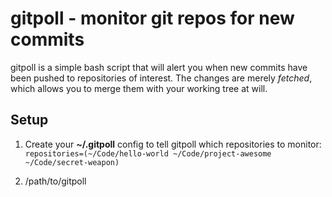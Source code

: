# gitpoll - monitor git repos for new commits

gitpoll is a simple bash script that will alert you when new commits have been
pushed to repositories of interest.  The changes are merely *fetched*, which
allows you to merge them with your working tree at will.

## Setup

1. Create your **~/.gitpoll** config to tell gitpoll which repositories to monitor:  
`repositories=(~/Code/hello-world ~/Code/project-awesome ~/Code/secret-weapon)`

2. /path/to/gitpoll
